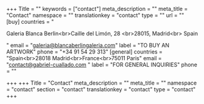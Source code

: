 +++
Title = ""
keywords = ["contact"]
meta_description = ""
meta_title = "Contact"
namespace = ""
translationkey = "contact"
type = ""
url = ""
[buy]
countries = "<p>Galeria Blanca Berlin&lt;br&gt;Caille del Limón, 28 &lt;br&gt;28015, Madrid&lt;br&gt; Spain</p>"
email = "galeria@blancaberlingaleria.com"
label = "TO BUY AN ARTWORK"
phone = "+34 91 54 29 313"
[general]
countries = "Spain&lt;br&gt;28018 Madrid&lt;br&gt;France&lt;br&gt;75011 Paris"
email = "contact@gabriel-cuallado.com "
label = "FOR GENERAL INQUIRIES"
phone = ""

+++
+++ Title = "Contact" meta_description = "" meta_title = "" namespace = "contact" section = "contact" translationkey = "contact" type = "contact" +++